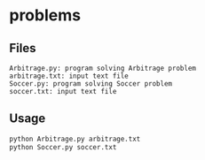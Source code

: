# problems

## Files
```
Arbitrage.py: program solving Arbitrage problem
arbitrage.txt: input text file
Soccer.py: program solving Soccer problem
soccer.txt: input text file
```

## Usage
```python
python Arbitrage.py arbitrage.txt
python Soccer.py soccer.txt
``` 
